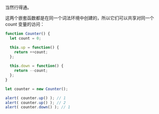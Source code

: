 
当然行得通。

这两个嵌套函数都是在同一个词法环境中创建的，所以它们可以共享对同一个 count 变量的访问：

```js run
function Counter() {
  let count = 0;

  this.up = function() {
    return ++count;
  };
  
  this.down = function() {
    return --count;
  };
}

let counter = new Counter();

alert( counter.up() ); // 1
alert( counter.up() ); // 2
alert( counter.down() ); // 1
```
